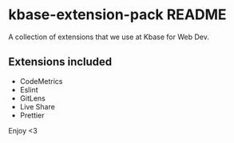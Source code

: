 # kbase-extension-pack README

A collection of extensions that we use at Kbase for Web Dev.

## Extensions included

* CodeMetrics
* Eslint
* GitLens
* Live Share
* Prettier

Enjoy <3



